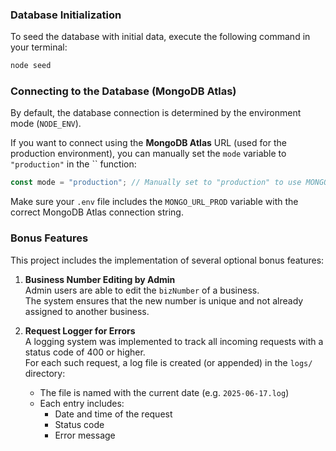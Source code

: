 ### Database Initialization

To seed the database with initial data, execute the following command in your terminal:

```bash
node seed
```

### Connecting to the Database (MongoDB Atlas)

By default, the database connection is determined by the environment mode (`NODE_ENV`).

If you want to connect using the **MongoDB Atlas** URL (used for the production environment), you can manually set the `mode` variable to `"production"` in the `` function:

```js
const mode = "production"; // Manually set to "production" to use MONGO_URL_PROD
```

Make sure your `.env` file includes the `MONGO_URL_PROD` variable with the correct MongoDB Atlas connection string.

### Bonus Features

This project includes the implementation of several optional bonus features:

1. **Business Number Editing by Admin**  
   Admin users are able to edit the `bizNumber` of a business.  
   The system ensures that the new number is unique and not already assigned to another business.

2. **Request Logger for Errors**  
   A logging system was implemented to track all incoming requests with a status code of 400 or higher.  
   For each such request, a log file is created (or appended) in the `logs/` directory:
   - The file is named with the current date (e.g. `2025-06-17.log`)
   - Each entry includes:
     - Date and time of the request
     - Status code
     - Error message
